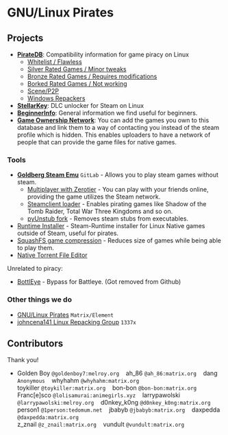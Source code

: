 # GNU/Linux Pirates

## Projects

* **[PirateDB](http://it7otdanqu7ktntxzm427cba6i53w6wlanlh23v5i3siqmos47pzhvyd.onion/johncena141/Linux_Game_Pirates/src/branch/master/PirateDB)**: Compatibility information for game piracy on Linux
    * [Whitelist / Flawless](http://www.it7otdanqu7ktntxzm427cba6i53w6wlanlh23v5i3siqmos47pzhvyd.onion/johncena141/Linux_Game_Pirates/src/branch/master/PirateDB/Games/Whitelist.md)
    * [Silver Rated Games / Minor tweaks](http://it7otdanqu7ktntxzm427cba6i53w6wlanlh23v5i3siqmos47pzhvyd.onion/johncena141/Linux_Game_Pirates/src/branch/master/PirateDB/Games/1.Silver)
    * [Bronze Rated Games / Requires modifications](http://it7otdanqu7ktntxzm427cba6i53w6wlanlh23v5i3siqmos47pzhvyd.onion/johncena141/Linux_Game_Pirates/src/branch/master/PirateDB/Games/2.Bronze)
    * [Borked Rated Games / Not working](http://www.it7otdanqu7ktntxzm427cba6i53w6wlanlh23v5i3siqmos47pzhvyd.onion/johncena141/Linux_Game_Pirates/src/branch/master/PirateDB/Games/3.Borked)
    * [Scene/P2P](http://www.it7otdanqu7ktntxzm427cba6i53w6wlanlh23v5i3siqmos47pzhvyd.onion/johncena141/Linux_Game_Pirates/src/branch/master/PirateDB/Scene-P2P.md)
    * [Windows Repackers](http://it7otdanqu7ktntxzm427cba6i53w6wlanlh23v5i3siqmos47pzhvyd.onion/johncena141/Linux_Game_Pirates/src/branch/master/PirateDB/Windows%20Repackers.md)
* **[StellarKey](http://www.it7otdanqu7ktntxzm427cba6i53w6wlanlh23v5i3siqmos47pzhvyd.onion/1person/StellarKey)**: DLC unlocker for Steam on Linux
* **[BeginnerInfo](http://it7otdanqu7ktntxzm427cba6i53w6wlanlh23v5i3siqmos47pzhvyd.onion/johncena141/Linux_Game_Pirates/src/branch/master/BeginnerInfo)**: General information we find useful for beginners.
* **[Game Ownership Network](https://search.melroy.org/)**: You can add the games you own to this database and link them to a way of contacting you instead of the steam profile which is hidden. This enables uploaders to have a network of people that can provide the game files for native games.

### Tools

* **[Goldberg Steam Emu](https://gitlab.com/Mr_Goldberg/goldberg_emulator)** `GitLab` - Allows you to play steam games without steam.
    * [Multiplayer with Zerotier](http://it7otdanqu7ktntxzm427cba6i53w6wlanlh23v5i3siqmos47pzhvyd.onion/johncena141/Linux_Game_Pirates/src/branch/master/Tools/Goldberg_Steam_Emu_Multiplayer.md) - You can play with your friends online, providing the game utilizes the Steam network.
    * [Steamclient loader](http://www.it7otdanqu7ktntxzm427cba6i53w6wlanlh23v5i3siqmos47pzhvyd.onion/johncena141/Linux_Game_Pirates/src/branch/master/Tools/Steamclient_loader) - Enables pirating games like Shadow of the Tomb Raider, Total War Three Kingdoms and so on.
    * [pyUnstub fork](http://it7otdanqu7ktntxzm427cba6i53w6wlanlh23v5i3siqmos47pzhvyd.onion/johncena141/Linux_Game_Pirates/src/branch/master/Tools/pyUnstub) - Removes steam stubs from executables.
* [Runtime Installer](http://it7otdanqu7ktntxzm427cba6i53w6wlanlh23v5i3siqmos47pzhvyd.onion/johncena141/Linux_Game_Pirates/src/branch/master/Tools/Runtime-Installer) - Steam-Runtime installer for Linux Native games outside of Steam, useful for pirates.
* [SquashFS game compression](http://it7otdanqu7ktntxzm427cba6i53w6wlanlh23v5i3siqmos47pzhvyd.onion/johncena141/Linux_Game_Pirates/src/branch/master/Tools/SquashFS/readme.md) - Reduces size of games while being able to play them.
* [Native Torrent File Editor](http://it7otdanqu7ktntxzm427cba6i53w6wlanlh23v5i3siqmos47pzhvyd.onion/johncena141/Linux_Game_Pirates/src/branch/master/Tools/torrent-file-editor)

Unrelated to piracy:
* [BottlEye](http://it7otdanqu7ktntxzm427cba6i53w6wlanlh23v5i3siqmos47pzhvyd.onion/loli/BottlEye) - Bypass for Battleye. (Got removed from Github)

### Other things we do

* [GNU/Linux Pirates](https://matrix.to/#/!SlYhhmreXjJylcsjfn:tedomum.net?via=tedomum.net&via=matrix.org) `Matrix/Element`
* [johncena141 Linux Repacking Group](https://1337x.to/user/johncena141/) `1337x`

## Contributors

Thank you!

* Golden Boy `@goldenboy7:melroy.org` ‏‏‎  ‏‏‎  ‏‏‎ ah_86 `@ah_86:matrix.org` ‏‏‎  ‏‏‎  ‏‏‎ dang `Anonymous` ‏‏‎  ‏‏‎  ‏‏‎ whyhahm `@whyhahm:matrix.org` ‏‏‎  ‏‏‎  ‏‏‎ <br>toykiller `@toykiller:matrix.org` ‏‏‎  ‏‏‎  ‏‏‎ bon-bon `@bon-bon:matrix.org` ‏‏‎  ‏‏‎  ‏‏‎ Franc[e]sco `@lolisamurai:animegirls.xyz` ‏‏‎  ‏‏‎  ‏‏‎ larrypawolski `@larrypawolski:melroy.org` ‏‏‎  ‏‏‎  ‏‏‎ d0nkey_k0ng `@d0nkey_k0ng:matrix.org` ‏‏‎  ‏‏‎  ‏‏‎ person1 `@1person:tedomum.net` ‏‏‎  ‏‏‎  ‏‏‎ jbabyb `@jbabyb:matrix.org` ‏‏‎  ‏‏‎  ‏‏‎ daxpedda `@daxpedda:matrix.org`<br>‏‏‎z_znail `@z_znail:matrix.org` ‏‏‎  ‏‏‎  ‏‏‎ vundult `@vundult:matrix.org`